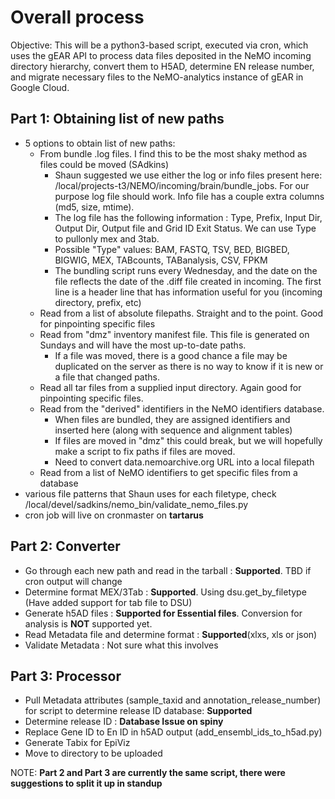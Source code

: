 # Overall process

Objective: This will be a python3-based script, executed via cron, which uses the gEAR API to process data files deposited in the NeMO incoming directory hierarchy, convert them to H5AD, determine EN release number, and migrate necessary files to the NeMO-analytics instance of gEAR in Google Cloud.

## **Part 1: Obtaining list of new paths**

* 5 options to obtain list of new paths:
  * From bundle .log files.  I find this to be the most shaky method as files could be moved (SAdkins)
    * Shaun suggested we use either the log or info files present here: /local/projects-t3/NEMO/incoming/brain/bundle_jobs. For our purpose log file should work. Info file has a couple extra columns (md5, size, mtime).
    * The log file has the following information : Type, Prefix, Input Dir, Output Dir, Output file and Grid ID Exit Status. We can use Type to pullonly mex and 3tab.
    * Possible "Type" values: BAM, FASTQ, TSV, BED, BIGBED, BIGWIG, MEX, TABcounts, TABanalysis, CSV, FPKM
    * The bundling script runs every Wednesday, and the date on the file reflects the date of the .diff file created in incoming.  The first line is a header line that has information useful for you (incoming directory, prefix, etc)
  * Read from a list of absolute filepaths.  Straight and to the point.  Good for pinpointing specific files
  * Read from "dmz" inventory manifest file.  This file is generated on Sundays and will have the most up-to-date paths.
    * If a file was moved, there is a good chance a file may be duplicated on the server as there is no way to know if it is new or a file that changed paths.
  * Read all tar files from a supplied input directory.  Again good for pinpointing specific files.
  * Read from the "derived" identifiers in the NeMO identifiers database.
    * When files are bundled, they are assigned identifiers and inserted here (along with sequence and alignment tables)
    * If files are moved in "dmz" this could break, but we will hopefully make a script to fix paths if files are moved.
    * Need to convert data.nemoarchive.org URL into a local filepath
  * Read from a list of NeMO identifiers to get specific files from a database
* various file patterns that Shaun uses for each filetype, check /local/devel/sadkins/nemo_bin/validate_nemo_files.py
* cron job will live on cronmaster on **tartarus**

## **Part 2: Converter**

* Go through each new path and read in the tarball : **Supported**. TBD if cron output will change
* Determine format MEX/3Tab : **Supported**. Using dsu.get_by_filetype (Have added support for tab file to DSU)
* Generate h5AD files : **Supported for Essential files**. Conversion for analysis is **NOT** supported yet.
* Read Metadata file and determine format : **Supported**(xlxs, xls or json)
* Validate Metadata : Not sure what this involves

## **Part 3: Processor**

* Pull Metadata attributes (sample_taxid and annotation_release_number) for script to determine release ID database: **Supported**
* Determine release ID : **Database Issue on spiny**
* Replace Gene ID to En ID in h5AD output (add_ensembl_ids_to_h5ad.py)
* Generate Tabix for EpiViz
* Move to directory to be uploaded

NOTE: **Part 2 and Part 3 are currently the same script, there were suggestions to split it up in standup**